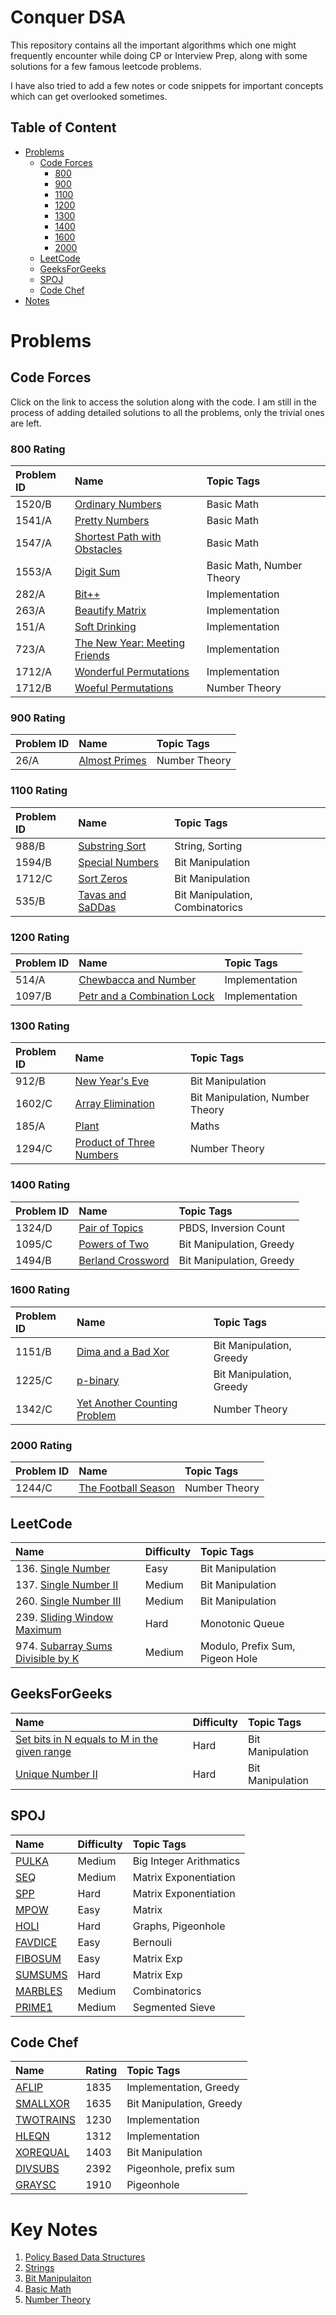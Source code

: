 
# Conquer DSA

This repository contains all the important algorithms which one might frequently encounter while doing CP or Interview Prep, along with some solutions for a few famous leetcode problems.

I have also tried to add a few notes or code snippets for important concepts which can get overlooked sometimes. 

## Table of Content

- [Problems](https://github.com/RougeKitten/DSA#problems)
  - [Code Forces](https://github.com/RougeKitten/DSA#code-forces)
    * [800](https://github.com/RougeKitten/DSA#800-rating)  
    * [900](https://github.com/RougeKitten/DSA#900-rating)  
    * [1100](https://github.com/RougeKitten/DSA#1100-rating)  
    * [1200](https://github.com/RougeKitten/DSA#1200-rating)  
    * [1300](https://github.com/RougeKitten/DSA#1300-rating)  
    * [1400](https://github.com/RougeKitten/DSA#1400-rating)
    * [1600](https://github.com/RougeKitten/DSA#1600-rating)
    * [2000](https://github.com/RougeKitten/DSA#2000-rating)
  - [LeetCode](https://github.com/RougeKitten/DSA#leetcode)
  - [GeeksForGeeks](https://github.com/RougeKitten/DSA#geeksforgeeks)
  - [SPOJ](https://github.com/RougeKitten/DSA#spoj)
  - [Code Chef](https://github.com/RougeKitten/DSA#code-chef)
- [Notes](https://github.com/RougeKitten/DSA#key-notes)

  


# Problems

## Code Forces

Click on the link to access the solution along with the code. I am still in the process of adding detailed solutions to all the problems, only the trivial ones are left. 

### 800 Rating

| Problem ID | Name    |  Topic Tags    |
| :-------- | :------- | :------- |
| 1520/B | [Ordinary Numbers](https://github.com/RougeKitten/DSA/blob/main/Problems/CodeForces/800/1520B.cpp) | Basic Math |
| 1541/A | [Pretty Numbers](https://github.com/RougeKitten/DSA/blob/main/Problems/CodeForces/800/1541A.cpp) | Basic Math |
| 1547/A | [Shortest Path with Obstacles](https://github.com/RougeKitten/DSA/blob/main/Problems/CodeForces/800/1547A.cpp) | Basic Math |
| 1553/A | [Digit Sum](https://github.com/RougeKitten/DSA/blob/main/Problems/CodeForces/800/1553A.cpp) | Basic Math, Number Theory |
| 282/A | [Bit++](https://github.com/RougeKitten/DSA/blob/main/Problems/CodeForces/800/282A.cpp) | Implementation |
| 263/A | [Beautify Matrix](https://github.com/RougeKitten/DSA/blob/main/Problems/CodeForces/800/263A.cpp) | Implementation |
| 151/A | [Soft Drinking](https://github.com/RougeKitten/DSA/blob/main/Problems/CodeForces/800/151A.cpp) | Implementation |
| 723/A | [The New Year: Meeting Friends](https://github.com/RougeKitten/DSA/blob/main/Problems/CodeForces/800/723A.cpp) | Implementation |
| 1712/A | [Wonderful Permutations](https://github.com/RougeKitten/DSA/blob/main/Problems/CodeForces/800/1712A.cpp) | Implementation |
| 1712/B | [Woeful Permutations](https://github.com/RougeKitten/DSA/blob/main/Problems/CodeForces/800/1712B.cpp) | Number Theory |

### 900 Rating

| Problem ID | Name    |  Topic Tags    |
| :-------- | :------- | :------- |
| 26/A | [Almost Primes](https://github.com/RougeKitten/DSA/blob/main/Problems/CodeForces/900/26A.cpp) | Number Theory |

### 1100 Rating

| Problem ID | Name    |   Topic Tags    |
| :-------- | :------- | :------- |
| 988/B | [Substring Sort](https://github.com/RougeKitten/DSA/blob/main/Problems/CodeForces/1100/988B.cpp) | String, Sorting |
| 1594/B | [Special Numbers](https://github.com/RougeKitten/DSA/blob/main/Problems/CodeForces/1100/1594B.cpp) | Bit Manipulation |
| 1712/C | [Sort Zeros](https://github.com/RougeKitten/DSA/blob/main/Problems/CodeForces/1100/1712C.cpp) | Bit Manipulation |
| 535/B | [Tavas and SaDDas](https://github.com/RougeKitten/DSA/blob/main/Problems/CodeForces/1100/535B.cpp) | Bit Manipulation, Combinatorics |

### 1200 Rating

| Problem ID | Name    |   Topic Tags    |
| :-------- | :------- | :------- |
| 514/A | [Chewbacca and Number](https://github.com/RougeKitten/DSA/blob/main/Problems/CodeForces/1200/514A.cpp) | Implementation |
| 1097/B | [Petr and a Combination Lock](https://github.com/RougeKitten/DSA/blob/main/Problems/CodeForces/1200/1097B.cpp) | Implementation |

### 1300 Rating

| Problem ID | Name    |   Topic Tags    |
| :-------- | :------- | :------- |
| 912/B | [New Year's Eve](https://github.com/RougeKitten/DSA/blob/main/Problems/CodeForces/1300/912B.cpp) | Bit Manipulation |
| 1602/C | [Array Elimination](https://github.com/RougeKitten/DSA/blob/main/Problems/CodeForces/1300/1602C.cpp) | Bit Manipulation, Number Theory |
| 185/A | [Plant](https://github.com/RougeKitten/DSA/blob/main/Problems/CodeForces/1300/185A.md) | Maths |
| 1294/C | [Product of Three Numbers](https://github.com/RougeKitten/DSA/blob/main/Problems/CodeForces/1300/1294C.md) | Number Theory |


### 1400 Rating

| Problem ID | Name    |   Topic Tags    |
| :-------- | :------- | :-------        |
| 1324/D | [Pair of Topics](https://github.com/RougeKitten/DSA/blob/main/Problems/CodeForces/1400/1324D.cpp) | PBDS, Inversion Count |
| 1095/C | [Powers of Two](https://github.com/RougeKitten/DSA/blob/main/Problems/CodeForces/1400/1095C.md) | Bit Manipulation, Greedy |
| 1494/B | [Berland Crossword](https://github.com/RougeKitten/DSA/blob/main/Problems/CodeForces/1400/1494B.md) | Bit Manipulation, Greedy |


### 1600 Rating

| Problem ID | Name    |   Topic Tags    |
| :-------- | :------- | :-------        |
| 1151/B | [Dima and a Bad Xor](https://github.com/RougeKitten/DSA/blob/main/Problems/CodeForces/1600/1151B.md) | Bit Manipulation, Greedy |
| 1225/C | [p-binary](https://github.com/RougeKitten/DSA/blob/main/Problems/CodeForces/1600/1225C.md) | Bit Manipulation, Greedy |
| 1342/C | [Yet Another Counting Problem](https://github.com/RougeKitten/DSA/blob/main/Problems/CodeForces/1600/1342C.cpp) | Number Theory |


### 2000 Rating

| Problem ID | Name    |   Topic Tags    |
| :-------- | :------- | :-------        |
| 1244/C | [The Football Season](https://github.com/RougeKitten/DSA/blob/main/Problems/CodeForces/2000/1244C.cpp) | Number Theory |

## LeetCode
| Name | Difficulty    |   Topic Tags    |
| :-------- | :------- | :-------        |
| 136. [Single Number](https://github.com/RougeKitten/DSA/blob/main/Problems/Leetcode/136.cpp) | Easy | Bit Manipulation |
| 137. [Single Number II](https://github.com/RougeKitten/DSA/blob/main/Bit%20Manipulation/6.%20Unique%20Number%20III.md) | Medium | Bit Manipulation |
| 260. [Single Number III](https://github.com/RougeKitten/DSA/blob/main/Bit%20Manipulation/5.%20Unique%20Number%20II.md) | Medium | Bit Manipulation |
| 239. [Sliding Window Maximum](https://github.com/RougeKitten/DSA/blob/main/Problems/Leetcode/239.cpp) | Hard | Monotonic Queue |
| 974. [Subarray Sums Divisible by K](https://github.com/RougeKitten/DSA/blob/main/Problems/Leetcode/974.md) | Medium | Modulo, Prefix Sum, Pigeon Hole |

## GeeksForGeeks
| Name | Difficulty    |   Topic Tags    |
| :-------- | :------- | :-------        |
| [Set bits in N equals to M in the given range](https://github.com/RougeKitten/DSA/blob/main/Bit%20Manipulation/3.%20Inserting%20m%20into%20n%20such%20that%20m%20starts%20at%20bit%20j%20and%20ends%20at%20bit%20i.md) | Hard | Bit Manipulation |
| [Unique Number II](https://github.com/RougeKitten/DSA/blob/main/Bit%20Manipulation/5.%20Unique%20Number%20II.md) | Hard | Bit Manipulation |

## SPOJ
| Name | Difficulty    |   Topic Tags    |
| :-------- | :------- | :-------        |
| [PULKA](https://github.com/RougeKitten/DSA/blob/main/Basic%20Math/Big%20Integer%20Arithmatic.cpp) | Medium | Big Integer Arithmatics |
| [SEQ](https://github.com/RougeKitten/DSA/blob/main/Problems/SPOJ/SEQ.cpp) | Medium | Matrix Exponentiation |
| [SPP](https://github.com/RougeKitten/DSA/blob/main/Problems/SPOJ/SPP.cpp) | Hard | Matrix Exponentiation |
| [MPOW](https://github.com/RougeKitten/DSA/blob/main/Problems/SPOJ/MPOW.cpp) | Easy | Matrix |
| [HOLI](https://github.com/RougeKitten/DSA/blob/main/Problems/SPOJ/HOLI.cpp) | Hard | Graphs, Pigeonhole |
| [FAVDICE](https://github.com/RougeKitten/DSA/blob/main/Problems/SPOJ/FAVDICE.cpp) | Easy | Bernouli |
| [FIBOSUM](https://github.com/RougeKitten/DSA/blob/main/Problems/SPOJ/FIBOSUM.cpp) | Easy | Matrix Exp |
| [SUMSUMS](https://github.com/RougeKitten/DSA/blob/main/Problems/SPOJ/SUMSUMS.cpp) | Hard | Matrix Exp |
| [MARBLES](https://github.com/RougeKitten/DSA/blob/main/Problems/SPOJ/MARBLES.cpp) | Medium | Combinatorics |
| [PRIME1](https://github.com/RougeKitten/DSA/blob/main/Problems/SPOJ/PRIME1.cpp) | Medium | Segmented Sieve |

## Code Chef
| Name | Rating    |   Topic Tags    |
| :-------- | :------- | :-------        |
| [AFLIP](https://github.com/RougeKitten/DSA/blob/main/Problems/Code%20Chef/AFLIP.cpp) | 1835 | Implementation, Greedy |
| [SMALLXOR](https://github.com/RougeKitten/DSA/blob/main/Problems/Code%20Chef/SMALLXOR.cpp) | 1635 | Bit Manipulation, Greedy |
| [TWOTRAINS](https://github.com/RougeKitten/DSA/blob/main/Problems/Code%20Chef/TWOTRAINS.cpp) | 1230 | Implementation |
| [HLEQN](https://github.com/RougeKitten/DSA/blob/main/Problems/Code%20Chef/HLEQN.cpp) | 1312 | Implementation |
| [XOREQUAL](https://github.com/RougeKitten/DSA/blob/main/Problems/Code%20Chef/XOREQUAL.cpp) | 1403 | Bit Manipulation |
| [DIVSUBS](https://github.com/RougeKitten/DSA/blob/main/Problems/Code%20Chef/DIVSUBS.md) | 2392 | Pigeonhole, prefix sum |
| [GRAYSC](https://github.com/RougeKitten/DSA/blob/main/Problems/Code%20Chef/GRAYSC.md) | 1910 | Pigeonhole |


# Key Notes

1. [Policy Based Data Structures](https://github.com/RougeKitten/DSA/tree/main/Policy%20Based%20Data%20Structure)
2. [Strings](https://github.com/RougeKitten/DSA/tree/main/String)
3. [Bit Manipulaiton](https://github.com/RougeKitten/DSA/tree/main/Bit%20Manipulation)
4. [Basic Math](https://github.com/RougeKitten/DSA/tree/main/Basic%20Math)
5. [Number Theory](https://github.com/RougeKitten/DSA/tree/main/Number%20Theory)

